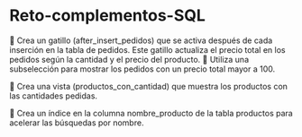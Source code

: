 # Reto-complementos-SQL

📌 Crea un gatillo (after_insert_pedidos) que se activa después de cada inserción en la tabla de pedidos. Este gatillo actualiza el precio total en los pedidos según la cantidad y el precio del producto.
📌 Utiliza una subselección para mostrar los pedidos con un precio total mayor a 100.

📌 Crea una vista (productos_con_cantidad) que muestra los productos con las cantidades pedidas.

📌 Crea un índice en la columna nombre_producto de la tabla productos para acelerar las búsquedas por nombre.
